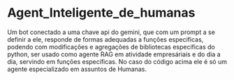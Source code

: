 # Agent_Inteligente_de_humanas

Um bot conectado a uma chave api do gemini, que com um prompt a se definir a ele, responde de formas adequadas a funções especificas, podendo com modificações e agregações de bibliotecas especificas
do python, ser usado como agente RAG em atividade empresáriais e do dia a dia, servindo em funções especificas. No caso do código acima ele é só um agente especializado em assuntos de Humanas.
